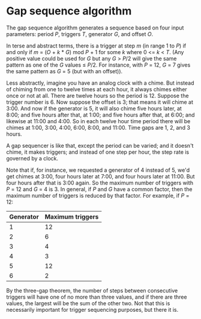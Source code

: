 # Gap sequence algorithm

The gap sequence algorithm generates a sequence based on four input parameters: period *P*, triggers *T*, generator *G*, and offset *O*.

In terse and abstract terms, there is a trigger at step *m* (in range 1 to *P*) if and only if *m* = (*O* + *k* * *G*) mod *P* + 1 for some *k* where 0 <= *k* < *T*. (Any positive value could be used for *G* but any *G* > *P*/2 will give the same pattern as one of the *G* values ≤ *P*/2. For instance, with *P* = 12, *G* = 7 gives the same pattern as *G* = 5 (but with an offset)). 

Less abstractly, imagine you have an analog clock with a chime. But instead of chiming from one to twelve times at each hour, it always chimes either once or not at all. There are twelve hours so the period is 12. Suppose the trigger number is 6. Now suppose the offset is 3; that means it will chime at 3:00. And now if the generator is 5, it will also chime five hours later, at 8:00; and five hours after that, at 1:00; and five hours after that, at 6:00; and likewise at 11:00 and 4:00. So in each twelve hour time period there will be chimes at 1:00, 3:00, 4:00, 6:00, 8:00, and 11:00. Time gaps are 1, 2, and 3 hours.

A gap sequencer is like that, except the period can be varied; and it doesn't chime, it makes triggers; and instead of one step per hour, the step rate is governed by a clock.

Note that if, for instance, we requested a generator of 4 instead of 5, we'd get chimes at 3:00, four hours later at 7:00, and four hours later at 11:00. But four hours after that is 3:00 again. So the maximum number of triggers with *P* = 12 and *G* = 4 is 3. In general, if *P* and *G* have a common factor, then the maximum number of triggers is reduced by that factor. For example, if *P* = 12:

|Generator|Maximum triggers|
|----|----|
|1|12|
|2|6|
|3|4|
|4|3|
|5|12|
|6|2|

By the three-gap theorem, the number of steps between consecutive triggers will have one of no more than three values, and if there are three values, the largest will be the sum of the other two. Not that this is necessarily important for trigger sequencing purposes, but there it is.
